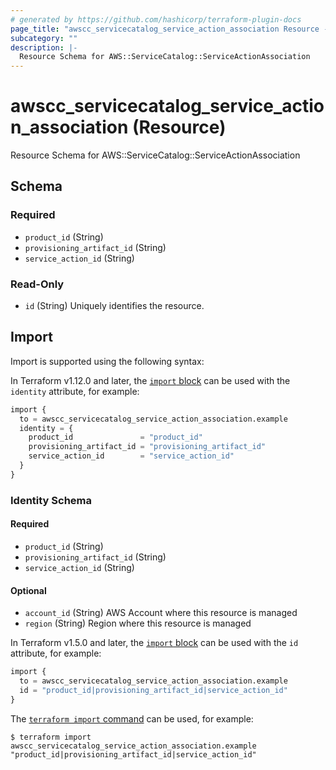 ```yaml
---
# generated by https://github.com/hashicorp/terraform-plugin-docs
page_title: "awscc_servicecatalog_service_action_association Resource - terraform-provider-awscc"
subcategory: ""
description: |-
  Resource Schema for AWS::ServiceCatalog::ServiceActionAssociation
---
```


# awscc_servicecatalog_service_action_association (Resource)

Resource Schema for AWS::ServiceCatalog::ServiceActionAssociation



<!-- schema generated by tfplugindocs -->
## Schema

### Required

- `product_id` (String)
- `provisioning_artifact_id` (String)
- `service_action_id` (String)

### Read-Only

- `id` (String) Uniquely identifies the resource.

## Import

Import is supported using the following syntax:

In Terraform v1.12.0 and later, the [`import` block](https://developer.hashicorp.com/terraform/language/import) can be used with the `identity` attribute, for example:

```terraform
import {
  to = awscc_servicecatalog_service_action_association.example
  identity = {
    product_id               = "product_id"
    provisioning_artifact_id = "provisioning_artifact_id"
    service_action_id        = "service_action_id"
  }
}
```

<!-- schema generated by tfplugindocs -->
### Identity Schema

#### Required

- `product_id` (String)
- `provisioning_artifact_id` (String)
- `service_action_id` (String)

#### Optional

- `account_id` (String) AWS Account where this resource is managed
- `region` (String) Region where this resource is managed

In Terraform v1.5.0 and later, the [`import` block](https://developer.hashicorp.com/terraform/language/import) can be used with the `id` attribute, for example:

```terraform
import {
  to = awscc_servicecatalog_service_action_association.example
  id = "product_id|provisioning_artifact_id|service_action_id"
}
```

The [`terraform import` command](https://developer.hashicorp.com/terraform/cli/commands/import) can be used, for example:

```shell
$ terraform import awscc_servicecatalog_service_action_association.example "product_id|provisioning_artifact_id|service_action_id"
```
